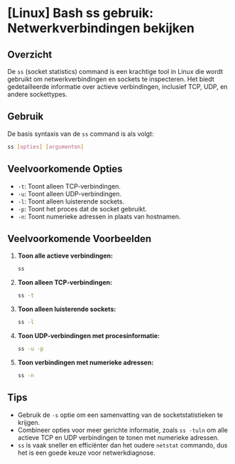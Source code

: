 # [Linux] Bash ss gebruik: Netwerkverbindingen bekijken

## Overzicht
De `ss` (socket statistics) command is een krachtige tool in Linux die wordt gebruikt om netwerkverbindingen en sockets te inspecteren. Het biedt gedetailleerde informatie over actieve verbindingen, inclusief TCP, UDP, en andere sockettypes.

## Gebruik
De basis syntaxis van de `ss` command is als volgt:

```bash
ss [opties] [argumenten]
```

## Veelvoorkomende Opties
- `-t`: Toont alleen TCP-verbindingen.
- `-u`: Toont alleen UDP-verbindingen.
- `-l`: Toont alleen luisterende sockets.
- `-p`: Toont het proces dat de socket gebruikt.
- `-n`: Toont numerieke adressen in plaats van hostnamen.

## Veelvoorkomende Voorbeelden

1. **Toon alle actieve verbindingen:**
   ```bash
   ss
   ```

2. **Toon alleen TCP-verbindingen:**
   ```bash
   ss -t
   ```

3. **Toon alleen luisterende sockets:**
   ```bash
   ss -l
   ```

4. **Toon UDP-verbindingen met procesinformatie:**
   ```bash
   ss -u -p
   ```

5. **Toon verbindingen met numerieke adressen:**
   ```bash
   ss -n
   ```

## Tips
- Gebruik de `-s` optie om een samenvatting van de socketstatistieken te krijgen.
- Combineer opties voor meer gerichte informatie, zoals `ss -tuln` om alle actieve TCP en UDP verbindingen te tonen met numerieke adressen.
- `ss` is vaak sneller en efficiënter dan het oudere `netstat` commando, dus het is een goede keuze voor netwerkdiagnose.